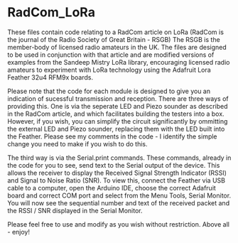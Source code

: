 # RadCom_LoRa
These files contain code relating to a RadCom article on LoRa (RadCom is the journal of the Radio Society of Great Britain - RSGB)
The RSGB is the member-body of licensed radio amateurs in the UK.
The files are designed to be used in conjunction with that article and are modified versions of examples from the 
Sandeep Mistry LoRa library, encouraging licensed radio amateurs to experiment with LoRa technology using the Adafruit Lora Feather 32u4 RFM9x boards.

Please  note that the code for each module is designed to give you an indication of sucessful transmission and reception. There are three ways of providing this. One is via the seperate LED and Piezo sounder as described in the RadCom article, and which facilitates building the testers into a box. However, if you wish, you can simplify the circuit significantly by ommitting the external LED and Piezo sounder, replacing them with the LED built into the Feather. Please see my comments in the code - I identify the simple change you need to make if you wish to do this.

The third way is via the Serial.print commands. These commands, already in the code for you to see,  send text to the Serial output of the device. This allows the receiver to display the Received Signal Strength Indicator (RSSI) and Signal to Noise Ratio (SNR). To view this, connect the Feather via USB cable to a computer, open the Arduino IDE, choose the correct Adafruit board and correct COM port and select from the Menu Tools, Serial Monitor. You will now see the sequential number and text of the received packet and the RSSI / SNR displayed in the Serial Monitor.

Please feel free to use and modify as you wish without restriction.
Above all - enjoy!

